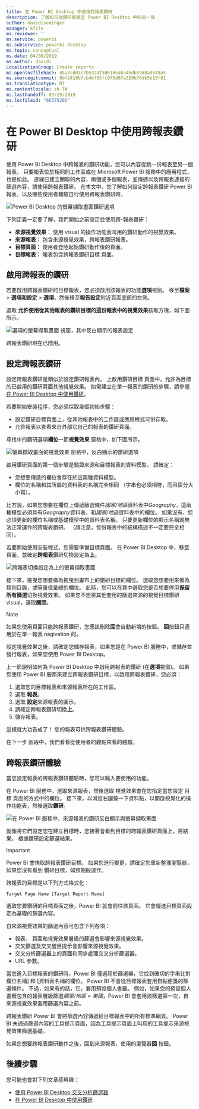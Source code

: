 ```yaml
---
title: 在 Power BI Desktop 中使用跨報表鑽研
description: 了解如何從鑽研報表至 Power BI Desktop 中的另一個
author: davidiseminger
manager: kfile
ms.reviewer: ''
ms.service: powerbi
ms.subservice: powerbi-desktop
ms.topic: conceptual
ms.date: 04/08/2019
ms.author: davidi
LocalizationGroup: Create reports
ms.openlocfilehash: 45a7cdd3c7b5324f3d618eaba4bdb3968a9549a5
ms.sourcegitcommit: 8bf2419b7cb4bf95fc975d07a329b78db5b19f81
ms.translationtype: MT
ms.contentlocale: zh-TW
ms.lasthandoff: 05/29/2019
ms.locfileid: "66375202"
---
```

# <a name="use-cross-report-drillthrough-in-power-bi-desktop"></a>在 Power BI Desktop 中使用跨報表鑽研

使用 Power BI Desktop 中跨報表的鑽研功能，您可以內容從跳一份報表至另一個報表。 只要報表位於相同的工作區或在 Microsoft Power BI 服務中的應用程式，也是如此。 連線已建立關聯的內容，兩個或多個報表，並傳遞以及跨報表連接的篩選內容，請使用跨報表鑽研。 在本文中，您了解如何設定跨報表鑽研 Power BI 報表，以及哪些使用者體驗自行使用跨報表鑽研時。

![Power BI Desktop 的螢幕擷取畫面鑽研選項](media/desktop-cross-report-drill-through/cross-report-drill-through-01.png)

下列定義一定要了解，我們開始之前設定並使用跨-報表鑽研：

* **來源視覺效果：** 使用 visual 的操作功能表叫用的鑽研動作的視覺效果。
* **來源報表：** 包含來源視覺效果，跨報表鑽研報表。
* **目標頁面：** 使用者登陸起始鑽研動作後的頁面。
* **目標報表：** 報表包含跨報表鑽研目標 頁面。

## <a name="enable-cross-report-drillthrough"></a>啟用跨報表的鑽研

若要啟用跨報表鑽研的目標報表，您必須啟用該報表的功能**選項**視窗。 移至**檔案** > **選項和設定** > **選項**，然後移至**報告設定**附近頁面底部的左側。

選取 **允許使用從其他報表的鑽研目標的這份報表中的視覺效果**核取方塊，如下圖所示。

![選項的螢幕擷取畫面 視窗，其中反白顯示的報表設定](media/desktop-cross-report-drill-through/cross-report-drill-through-02.png)

跨報表鑽研現在已啟用。

## <a name="set-up-cross-report-drillthrough"></a>設定跨報表鑽研

設定跨報表鑽研是類似於設定鑽研報表內。 上啟用鑽研目標 頁面中，允許為目標的已啟用的鑽研頁面其他視覺效果。 如需建立在單一報表的鑽研的步驟，請參閱[在 Power BI Desktop 中使用鑽研](desktop-drillthrough.md)。

若要開始安裝程序，您必須採取幾個初始步驟：

* 設定鑽研目標頁面上，從其他報表中的工作區或應用程式可供存取。
* 允許報表以查看來自外部它自己的報表的鑽研頁面。

尋找中的鑽研選項**欄位**一節**視覺效果** 窗格中，如下圖所示。

![螢幕擷取畫面的視覺效果 窗格中，反白顯示的鑽研選項](media/desktop-cross-report-drill-through/cross-report-drill-through-03.png)

啟用鑽研頁面的第一個步驟是驗證來源和目標報表的資料模型。 請確定： 

* 您想要傳遞的欄位會存在於這兩種資料模型。
* 欄位的名稱和其所屬的資料表的名稱完全相同 （字串也必須相符，而且區分大小寫）。

比方說，如果您想要在欄位上傳遞篩選條件*國家/地區*資料表中*Geography*，這兩種模型必須具有*Geography*資料表，和*國家/地區*資料表中的欄位。 如果沒有，您必須更新的欄位名稱或基礎模型中的資料表名稱。 只要更新欄位的顯示名稱就無法正常運作的跨報表鑽研。 （請注意，每份報表中的結構描述不一定要完全相同）。

若要開始使用安裝程式，您需要準備目標頁面。 在 Power BI Desktop 中，移至頁面，並確定**跨報表**鑽研切換設定為**上**。 

![跨報表切換設定為上的螢幕擷取畫面](media/desktop-cross-report-drill-through/cross-report-drill-through-03.png)

接下來，拖曳您想要做為拖曳到畫布上的鑽研目標的欄位。 選取您想要用來做為類別目錄，或等量值彙總的欄位。 此時，您可以在其中選取您是否想要停用**保留所有篩選**切換視覺效果。 如果您不想將其他套用的篩選來源的視覺目標鑽研 visual，選取**關閉**。

> [!NOTE]
> 如果您使用頁面只能跨報表鑽研，您應該刪除**回**會自動新增的按鈕。 **回**按鈕只適用於在單一報表 nagivation 的。 

設定視覺效果之後，請確定您儲存報表，如果您是在 Power BI 服務中，或儲存並發行報表，如果您使用 Power BI Desktop。

上一節說明如何為 Power BI Desktop 中啟用跨報表的鑽研 (在**選項**視窗)。 如果您使用 Power BI 服務來建立跨報表鑽研目標，以啟用跨報表鑽研，您必須： 

1. 選取您的目標報表和來源報表所在的工作區。
2. 選取 **報表**。
3. 選取 **設定**來源報表的圖示。
4. 請確定跨報表鑽研切換**上**。
5. 儲存報表。

這樣就大功告成了！ 您的報表可供跨報表鑽研體驗。 

在下一步 區段中，我們看看從使用者的觀點來看的體驗。

## <a name="cross-report-drillthrough-experience"></a>跨報表鑽研體驗

當您設定報表的跨報表鑽研體驗時，您可以輸入要使用的功能。

在 Power BI 服務中，選取來源報表，然後選取 視覺效果會在您指定當您設定 目標 頁面的方式中的欄位。 接下來，以滑鼠右鍵按一下資料點，以開啟視覺化的操作功能表，然後選取**鑽研**。

![在 Power BI 服務中，來源報表的鑽研反白顯示與螢幕擷取畫面](media/desktop-cross-report-drill-through/cross-report-drill-through-01.png)

就像將它們設定您在建立目標時，您接著會看到目標的跨報表鑽研頁面上，將結果。 根據鑽研設定篩選結果。

> [!IMPORTANT]
> Power BI 會快取跨報表鑽研目標。 如果您進行變更，請確定您重新整理瀏覽器，如果您沒有看到 鑽研目標，如預期般運作。 

跨報表的目標是以下列方式格式化： 

`Target Page Name [Target Report Name]`

選取您要鑽研的目標頁面之後，Power BI 就會前往該頁面。 它會傳送目標頁面設定為基礎的篩選內容。 

自來源視覺效果的篩選內容可包含下列各項： 

* 報表、 頁面和視覺效果層級的篩選會影響來源視覺效果。 
* 交叉篩選及交叉醒目提示會影響來源視覺效果。 
* 交叉分析篩選器上的頁面和同步處理交叉分析篩選器。
* URL 參數。

當您進入目標報表的鑽研時，Power BI 僅適用於篩選器，它找到確切的字串比對欄位名稱] 和 [資料表名稱的欄位。 Power BI 不會從目標報表套用自黏便箋的篩選條件。 不過，如果有的話，它，套用預設個人書籤。 例如，如果您的預設個人書籤包含的報表層級篩選*國家/地區 = 美國*，Power BI 會套用該篩選第一次，自來源視覺效果套用篩選內容之前。 

跨報表鑽研 Power BI 會將篩選內容傳遞給目標報表中的所有標準網頁。 Power BI 未通過篩選內容的工具提示頁面，因為工具提示頁面上叫用的工具提示來源視覺效果篩選基礎。

如果您想要跨報表鑽研動作之後，回到來源報表，使用的瀏覽器**回** 按鈕。 

## <a name="next-steps"></a>後續步驟

您可能也會對下列文章感興趣：

* [使用 Power BI Desktop 交叉分析篩選器](visuals/power-bi-visualization-slicers.md)
* [在 Power BI Desktop 中使用鑽研](desktop-drillthrough.md)

